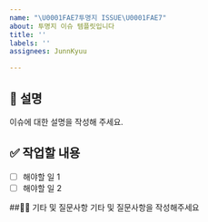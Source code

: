 ```yaml
---
name: "\U0001FAE7투명지 ISSUE\U0001FAE7"
about: 투명지 이슈 템플릿입니다
title: ''
labels: ''
assignees: JunnKyuu

---
```


## 📄 설명
이슈에 대한 설명을 작성해 주세요.
      
## ✅ 작업할 내용
- [ ] 해야할 일 1
- [ ] 해야할 일 2

##🙋🏻 기타 및 질문사항
기타 및 질문사항을 작성해주세요
